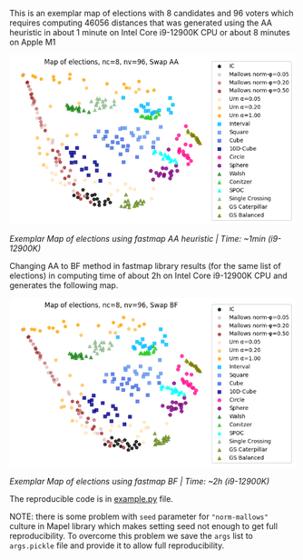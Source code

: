 This is an exemplar map of elections with 8 candidates and 96 voters which requires computing 46056
distances that was generated using the AA heuristic in about 1 minute on Intel Core i9-12900K CPU or
about 8 minutes on Apple M1

![alt text](map4022.png "Map of elections using fastmap AA heuristic")

*Exemplar Map of elections using fastmap AA heuristic | Time: ~1min (i9-12900K)*

Changing AA to BF method in fastmap library results (for the same list of elections) in computing time
of about 2h on Intel Core i9-12900K CPU and generates the following map.

![alt text](map9658.png "Map of elections using fastmap BF")

*Exemplar Map of elections using fastmap BF | Time: ~2h (i9-12900K)*

The reproducible code is in [example.py](/examples/example.py) file. 

NOTE: there is some problem with `seed` parameter for `"norm-mallows"` culture in Mapel library
which makes setting seed not enough to get full reproducibility. To overcome this problem we save
the `args` list to `args.pickle` file and provide it to allow full reproducibility.
 